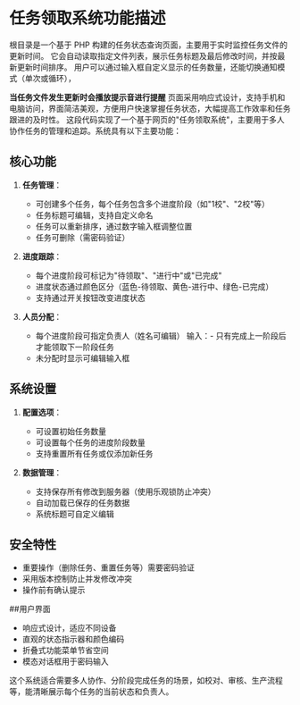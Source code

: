 # 任务领取系统功能描述
根目录是一个基于 PHP 构建的任务状态查询页面，主要用于实时监控任务文件的更新时间。
它会自动读取指定文件列表，展示任务标题及最后修改时间，并按最新更新时间排序。
用户可以通过输入框自定义显示的任务数量，还能切换通知模式（单次或循环），

**当任务文件发生更新时会播放提示音进行提醒**
页面采用响应式设计，支持手机和电脑访问，界面简洁美观，方便用户快速掌握任务状态，大幅提高工作效率和任务跟进的及时性。
这段代码实现了一个基于网页的"任务领取系统"，主要用于多人协作任务的管理和追踪。系统具有以下主要功能：

## 核心功能
1. **任务管理**：
   - 可创建多个任务，每个任务包含多个进度阶段（如"1校"、"2校"等）
   - 任务标题可编辑，支持自定义命名
   - 任务可以重新排序，通过数字输入框调整位置
   - 任务可删除（需密码验证）

2. **进度跟踪**：
   - 每个进度阶段可标记为"待领取"、"进行中"或"已完成"
   - 进度状态通过颜色区分（蓝色-待领取、黄色-进行中、绿色-已完成）
   - 支持通过开关按钮改变进度状态

3. **人员分配**：
   - 每个进度阶段可指定负责人（姓名可编辑）
   输入：- 只有完成上一阶段后才能领取下一阶段任务
   - 未分配时显示可编辑输入框

## 系统设置
1. **配置选项**：
   - 可设置初始任务数量
   - 可设置每个任务的进度阶段数量
   - 支持重置所有任务或仅添加新任务

2. **数据管理**：
   - 支持保存所有修改到服务器（使用乐观锁防止冲突）
   - 自动加载已保存的任务数据
   - 系统标题可自定义编辑

## 安全特性
- 重要操作（删除任务、重置任务等）需要密码验证
- 采用版本控制防止并发修改冲突
- 操作前有确认提示

##用户界面
- 响应式设计，适应不同设备
- 直观的状态指示器和颜色编码
- 折叠式功能菜单节省空间
- 模态对话框用于密码输入

这个系统适合需要多人协作、分阶段完成任务的场景，如校对、审核、生产流程等，能清晰展示每个任务的当前状态和负责人。
